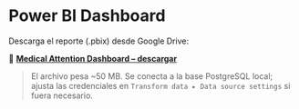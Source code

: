 # Power BI Dashboard

Descarga el reporte (.pbix) desde Google Drive:

🔗 **[Medical Attention Dashboard – descargar](https://drive.google.com/file/d/1TUxgywJINMcrd_uV3e6zW5SeyBKYOqDt/view?usp=sharing)**

> El archivo pesa ~50 MB.  Se conecta a la base PostgreSQL local; ajusta las credenciales en `Transform data ▸ Data source settings` si fuera necesario.
